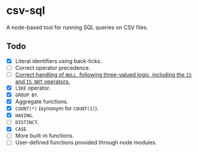 csv-sql
=======

A node-based tool for running SQL queries on CSV files.

Todo
----

- [X] Literal identifiers using back-ticks.
- [ ] Correct operator precedence.
- [ ] [Correct handling of `NULL`, following three-valued logic, including the `IS` and `IS NOT` operators.](https://en.wikipedia.org/wiki/Null_(SQL))
- [x] `LIKE` operator.
- [X] `GROUP BY`.
- [X] Aggregate functions.
- [X] `COUNT(*)` (synonym for `COUNT(1)`).
- [X] `HAVING`.
- [ ] `DISTINCT`.
- [X] `CASE`.
- [ ] More built-in functions.
- [ ] User-defined functions provided through node modules.
